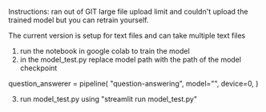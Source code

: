 



Instructions:
ran out of GIT large file upload limit and couldn't upload the trained model
but you can retrain yourself.

The current version is setup for text files and can take multiple text files

1. run the notebook in google colab to train the model
2. in the model_test.py replace model path with the path of the model checkpoint

question_answerer = pipeline(
    "question-answering",
    model="<model checkpoint path>",
    device=0,
)

3. run model_test.py using "streamlit run model_test.py"

